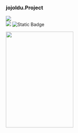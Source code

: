 ### jojoldu.Project

<!-- <img src="https://img.shields.io/badge/표시할이름-(#빼고)색상?style=for-the-badge&logo=기술스택아이콘&logoColor=white"> -->

<a href="https://hits.seeyoufarm.com"><img src="https://hits.seeyoufarm.com/api/count/incr/badge.svg?url=https%3A%2F%2Fgithub.com%2Fbeomth%2Fjojoldu.Project&count_bg=%2379C83D&title_bg=%23555555&icon=&icon_color=%23E7E7E7&title=hits&edge_flat=false"/></a>
<br/>
<img src="https://img.shields.io/badge/Spring Boot-6DB33F?style=for-the-badge&logo=springboot&logoColor=white"/>
<img alt="Static Badge" src="https://img.shields.io/badge/Java-orange?style=flat-square&logo=java&logoColor=orange"/>


<!--책 이미지-->
<img src="https://github.com/beomth/jojoldu.Project/assets/76798832/5c3791f4-a58d-40ba-b6c4-6565c3201df8" width="210" height="300">  

<br/>

